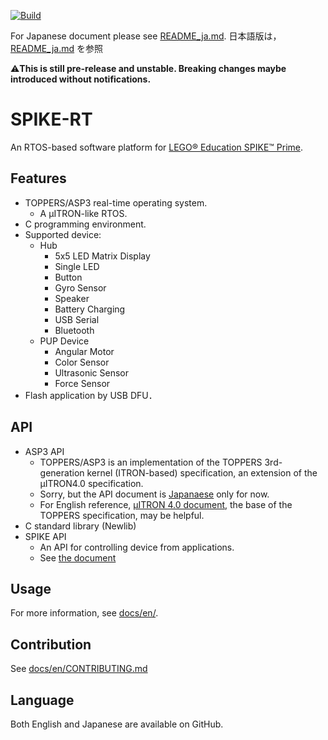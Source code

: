 [![Build](https://github.com/spike-rt/spike-rt/workflows/Build/badge.svg?branch=main)](https://github.com/spike-rt/spike-rt/workflows/Build/badge.svg?branch=main)

For Japanese document please see [README_ja.md](README_ja.md).
日本語版は，[README_ja.md](README_ja.md) を参照

:warning:**This is still pre-release and unstable. Breaking changes maybe introduced without notifications.**

# SPIKE-RT
An RTOS-based software platform for [LEGO® Education SPIKE™ Prime](https://education.lego.com/en-us/products/lego-education-spike-prime-set/45678#spike%E2%84%A2-prime).

## Features
- TOPPERS/ASP3 real-time operating system. 
  - A µITRON-like RTOS.
- C programming environment.
- Supported device:
  - Hub
    - 5x5 LED Matrix Display
    - Single LED
    - Button
    - Gyro Sensor
    - Speaker
    - Battery Charging
    - USB Serial
    - Bluetooth
  - PUP Device
    - Angular Motor
    - Color Sensor
    - Ultrasonic Sensor
    - Force Sensor
- Flash application by USB DFU．

## API
- ASP3 API
  - TOPPERS/ASP3 is an implementation of the TOPPERS 3rd-generation kernel (ITRON-based) specification, an extension of the µITRON4.0 specification.
  - Sorry, but the API document is [Japanaese](https://www.toppers.jp/docs/tech/tgki_spec-350.pdf) only for now. 
  - For English reference, [µITRON 4.0 document](http://www.ertl.jp/ITRON/SPEC/FILE/mitron-400e.pdf), the base of the TOPPERS specification, may be helpful.
- C standard library (Newlib)
- SPIKE API
  - An API for controlling device from applications.
  - See [the document](https://envzhu.github.io/spike-rt/en/html/modules.html)

## Usage
For more information, see [docs/en/](docs/en/).

## Contribution
See [docs/en/CONTRIBUTING.md](docs/en/CONTRIBUTING.md)

## Language
Both English and Japanese are available on GitHub.
